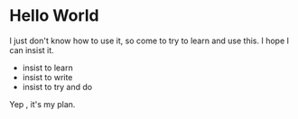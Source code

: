 # Hello World

I just don't know how to use it, so come to try to learn and use this. I hope I can insist it.
* insist to learn
* insist to write
* insist to try and do

Yep , it's my plan.
